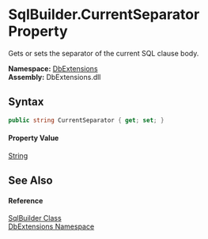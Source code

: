 SqlBuilder.CurrentSeparator Property
====================================
Gets or sets the separator of the current SQL clause body.
  
**Namespace:** [DbExtensions][1]  
**Assembly:** DbExtensions.dll

Syntax
------

```csharp
public string CurrentSeparator { get; set; }
```

#### Property Value
[String][2]

See Also
--------

#### Reference
[SqlBuilder Class][3]  
[DbExtensions Namespace][1]  

[1]: ../README.md
[2]: https://learn.microsoft.com/dotnet/api/system.string
[3]: README.md